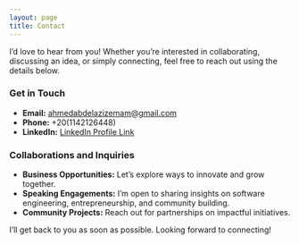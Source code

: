 ```yaml
---
layout: page
title: Contact
---
```

I’d love to hear from you! Whether you’re interested in collaborating, discussing an idea, or simply connecting, feel free to reach out using the details below.  

### **Get in Touch**  

- **Email:** ahmedabdelazizemam@gmail.com
- **Phone:** +20(1142126448)
- **LinkedIn:** [LinkedIn Profile Link](https://www.linkedin.com/in/ahmedemam11/)

### **Collaborations and Inquiries**  
- **Business Opportunities:** Let’s explore ways to innovate and grow together.  
- **Speaking Engagements:** I’m open to sharing insights on software engineering, entrepreneurship, and community building.  
- **Community Projects:** Reach out for partnerships on impactful initiatives.  

I’ll get back to you as soon as possible. Looking forward to connecting!  